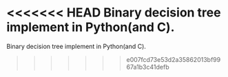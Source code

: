 <<<<<<< HEAD
Binary decision tree implement in Python(and C).
=======
Binary decision tree implement in Python(and C).
>>>>>>> e007fcd73e53d2a35862013bf9967a1b3c41defb

